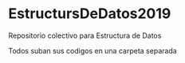 # EstructursDeDatos2019
Repositorio colectivo para Estructura de Datos

Todos suban sus codigos en una carpeta separada
